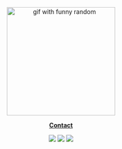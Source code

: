 <div align="center">
<img height="250" src="https://i.imgur.com/1INYrlX.gif" alt="gif with funny random" />
</div>

<p align="center">
<b><a href="https://www.linkedin.com/in/leonardo-carvalho-0988471b3/"> Contact</a></b>
</p>


 <p align="center"> 
 <img src="https://img.shields.io/badge/typescript%20-%23007ACC.svg?&style=for-the-badge&logo=typescript&logoColor=white"/>
 <img src="https://img.shields.io/badge/lua-%232C2D72.svg?&style=for-the-badge&logo=lua&logoColor=white"/>
 <img src="https://img.shields.io/badge/go-%2300ADD8.svg?&style=for-the-badge&logo=go&logoColor=white" />
</p>
